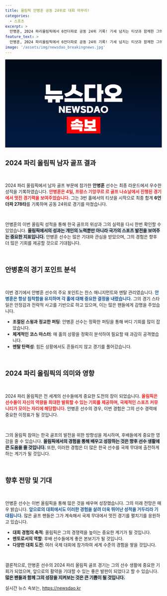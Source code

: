 ```yaml
---
title: 올림픽 안병훈 공동 24위로 대회 마무리!
categories:
  - 스포츠
excerpt: >
  안병훈, 2024 파리올림픽에서 6언더파로 공동 24위 기록! 기세 넘치는 티샷과 함께한 그의 여정, 자세한 내용을 확인하세요!
feature_text: >
  안병훈, 2024 파리올림픽에서 6언더파로 공동 24위 기록! 기세 넘치는 티샷과 함께한 그의 여정, 자세한 내용을 확인하세요!
image: '/assets/img/newsdao_breakingnews.jpg'
---
```


<p><img src="/assets/img/newsdao_breakingnews.jpg" alt="ontimetimes 속보" /></p>

<h2 data-ke-size="size26">2024 파리 올림픽 남자 골프 결과</h2>

<p data-ke-size="size16">&nbsp;</p>

<p>2024 파리 올림픽에서 남자 골프 부문에 참가한 <b>안병훈</b> 선수는 최종 라운드에서 우수한 성적을 기록하였습니다. <b><span style="color: #ee2323;">안병훈은 4일, 프랑스 기앙쿠르 르 골프 나쇼날에서 진행된 경기에서 멋진 경기력을 보여주었습니다.</span></b> 그는 3번 홀에서의 티샷을 시작으로 최종 합계 <b>6언더파 278타</b>를 기록하며 공동 24위로 경기를 마쳤습니다. </p>

<p data-ke-size="size16">&nbsp;</p>

<p>안병훈의 이번 올림픽 성적을 통해 한국 골프의 위상과 그의 실력을 다시 한번 확인할 수 있었습니다. <b><span style="background-color: #21538527;">올림픽에서의 성과는 개인의 노력뿐만 아니라 국가의 스포츠 발전을 보여주는 중요한 지표입니다.</span></b> 안병훈 선수는 많은 기대와 관심을 받았으며, 그의 경험은 향후 더 많은 기회를 제공할 것으로 기대됩니다.</p>

<p data-ke-size="size16">&nbsp;</p>

<h2 data-ke-size="size26">안병훈의 경기 포인트 분석</h2>

<p data-ke-size="size16">&nbsp;</p>

<p>이번 경기에서 안병훈 선수의 주요 포인트는 찬스 매니지먼트와 멘탈 관리였습니다. <b><span style="color: #1a5490;">안병훈은 항상 침착함을 유지하며 각 홀에 대해 중요한 결정을 내렸습니다.</span></b> 그의 경기 스타일은 안정감과 전략적 사고를 기반으로 하고 있으며, 이는 많은 팬들에게 감명을 주었습니다. </p>

<ul>
  <li><b>조절된 스윙과 정교한 퍼팅</b>: 안병훈 선수는 정확한 퍼팅을 통해 버디 기회를 많이 잡았습니다.</li>
  <li><b>체계적인 코스 마스터</b>: 매 홀의 상황을 정확히 분석하여 필요할 때 과감히 공격했습니다.</li>
  <li><b>멘탈 탄력성</b>: 힘든 상황에서도 흔들리지 않고 경기를 풀어갔습니다.</li>
</ul>

<p data-ke-size="size16">&nbsp;</p>

<h2 data-ke-size="size26">2024 파리 올림픽의 의미와 영향</h2>

<p data-ke-size="size16">&nbsp;</p>

<p>2024 파리 올림픽은 전 세계의 선수들에게 중요한 도전의 장이 되었습니다. <b><span style="color: #ee2323;">올림픽은 선수들이 자신의 역량을 최대한 발휘할 수 있는 기회를 제공하며, 국제적인 스포츠 커뮤니티가 모이는 자리에 해당합니다.</span></b> 안병훈 선수의 경우, 이번 경험은 그의 선수 경력에 중요한 이정표가 될 것입니다. </p>

<p data-ke-size="size16">&nbsp;</p>

<p>그의 올림픽 참여는 한국 골프의 발전을 위한 방향성을 제시하며, 후배들에게 중요한 영감을 줄 수 있습니다. <b><span style="background-color: #21538527;">올림픽에서의 경험을 통해 배우고 성장하는 것은 향후 선수 생활에 큰 도움을 줄 것입니다.</span></b> 또한, 이러한 경험은 더 많은 한국 선수를 국제 무대에 출전하게 하는 계기가 될 것입니다.</p>

<p data-ke-size="size16">&nbsp;</p>

<h2 data-ke-size="size26">향후 전망 및 기대</h2>

<p data-ke-size="size16">&nbsp;</p>

<p>안병훈 선수는 이번 올림픽을 통해 많은 것을 배우며 성장했습니다. 그의 미래 전망은 매우 밝습니다. <b><span style="color: #1a5490;">앞으로의 대회에서도 이러한 경험을 살려 더욱 뛰어난 성적을 거두리라 기대됩니다.</span></b> 많은 골프 팬들은 그가 계속해서 국제 무대에서 멋진 경기를 펼치기를 응원하고 있습니다.</p>

<ul>
  <li><b>대회 경험의 축적</b>: 올림픽은 그의 경쟁력을 높이는 중요한 계기가 될 것입니다.</li>
  <li><b>멘토로서의 역할</b>: 후배 선수들에게 좋은 본보기가 될 것입니다.</li>
  <li><b>다양한 대회 도전</b>: 여러 국제 대회에 참가하여 세계 수준의 경험을 쌓을 것입니다.</li>
</ul>

<p data-ke-size="size16">&nbsp;</p>

<p>결론적으로, 안병훈 선수의 2024 파리 올림픽 골프 경기는 그의 선수 생활에 중요한 기회가 되었으며, 앞으로의 활약을 기대할 수 있는 좋은 발판이 되었다고 할 수 있습니다. <b><span style="background-color: #21538527;">많은 팬들과 함께 그의 성장을 지켜보는 것은 큰 기쁨이 될 것입니다.</span></b></p>
실시간 뉴스 속보는, <a href="https://newsdao.kr" rel="dofollow">https://newsdao.kr</a>


